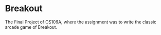 # Breakout
The Final Project of CS106A, where the assignment was to write the classic arcade game of Breakout.
